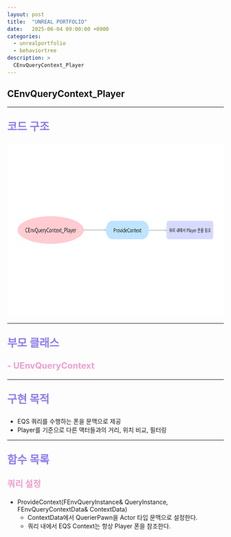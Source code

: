 ```yaml
---
layout: post
title:  "UNREAL PORTFOLIO"
date:   2025-06-04 09:00:00 +0900
categories:
  - unrealportfolio
  - behaviortree
description: >
  CEnvQueryContext_Player
---
```

## CEnvQueryContext_Player

---

<p style = "color:#8f7cee; font-size:25px; font-weight:bold">
코드 구조
</p>

<img src = "/assets/img/unrealportfolio/CEnvQueryContext_Player.png" width = "1000" height = "400">

---

<p style = "color:#8f7cee; font-size:25px; font-weight:bold">
부모 클래스
</p>

<p style = "color:#ed9ece; font-size:20px; font-weight:bold">
- UEnvQueryContext
</p>

---

<p style = "color:#8f7cee; font-size:25px; font-weight:bold">
구현 목적
</p>

- EQS 쿼리를 수행하는 폰을 문맥으로 제공
- Player를 기준으로 다른 액터들과의 거리, 위치 비교, 필터링

---

<p style = "color:#8f7cee; font-size:25px; font-weight:bold">
함수 목록
</p>

<p style = "color:#ed9ece; font-size:20px; font-weight:bold">
쿼리 설정
</p>

- ProvideContext(FEnvQueryInstance& QueryInstance, FEnvQueryContextData& ContextData) 
  - ContextData에서 QuerierPawn을 Actor 타입 문맥으로 설정한다.
  - 쿼리 내에서 EQS Context는 항상 Player 폰을 참조한다.